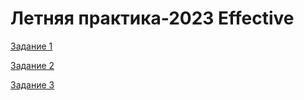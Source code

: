 # Летняя практика-2023 Effective

[Задание 1](https://github.com/egor951769794/summer_practice_landing)

[Задание 2](https://github.com/egor951769794/summer_practice_timer)

[Задание 3](https://github.com/egor951769794/summer_practice_todo)
